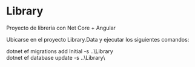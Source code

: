 # Library
Proyecto de libreria con Net Core + Angular


Ubicarse en el proyecto Library.Data y ejecutar los siguientes comandos:

dotnet ef migrations add Initial -s ..\Library\
dotnet ef database update -s ..\Library\

